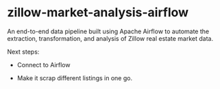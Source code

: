 # zillow-market-analysis-airflow

An end-to-end data pipeline built using Apache Airflow to automate the extraction, transformation, and analysis of Zillow real estate market data.

Next steps:

- Connect to Airflow

- Make it scrap different listings in one go. 